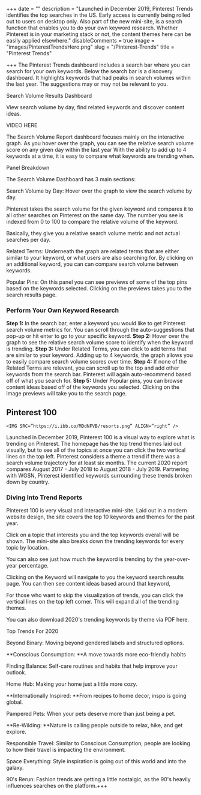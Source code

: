 +++
date = ""
description = "Launched in December 2019, Pinterest Trends identifies the top searches in the US. Early access is currently being rolled out to users on desktop only. Also part of the new mini-site, is a search function that enables you to do your own keyword research. Whether Pinterest is in your marketing stack or not, the content themes here can be easily applied elsewhere."
disableComments = true
image = "images/PinterestTrendsHero.png"
slug = "/Pinterest-Trends"
title = "Pinterest Trends"

+++
The Pinterest Trends dashboard includes a search bar where you can search for your own keywords.
Below the search bar is a discovery dashboard. It highlights keywords that had peaks in search volumes within the last year. The suggestions may or may not be relevant to you.

Search Volume Results Dashboard

View search volume by day, find related keywords and discover content ideas.

VIDEO HERE

The Search Volume Report dashboard focuses mainly on the interactive graph.
As you hover over the graph, you can see the relative search volume score on any given day within the last year
With the ability to add up to 4 keywords at a time, it is easy to compare what keywords are trending when.

Panel Breakdown

The Search Volume Dashboard has 3 main sections:

Search Volume by Day: Hover over the graph to view the search volume by day.

Pinterest takes the search volume for the given keyword and compares it to all other searches on Pinterest on the same day.
The number you see is indexed from 0 to 100 to compare the relative volume of the keyword.

Basically, they give you a relative search volume metric and not actual searches per day.

Related Terms: Underneath the graph are related terms that are either similar to your keyword, or what users are also searching for.
By clicking on an additional keyword, you can can compare search volume between keywords.

Popular Pins: On this panel you can see previews of some of the top pins based on the keywords selected. Clicking on the previews takes you to the search results page.

### Perform Your Own Keyword Research

**Step 1:** In the search bar, enter a keyword you would like to get Pinterest search volume metrics for. You can scroll through the auto-suggestions that pop-up or hit enter to go to your specific keyword.
**Step 2:** Hover over the graph to see the relative search volume score to identify when the keyword is trending.
**Step 3:** Under Related Terms, you can click to add terms that are similar to your keyword. Adding up to 4 keywords, the graph allows you to easily compare search volume scores over time.
**Step 4:** If none of the Related Terms are relevant, you can scroll up to the top and add other keywords from the search bar. Pinterest will again auto-recommend based off of what you search for.
**Step 5:** Under Popular pins, you can browse content ideas based off of the keywords you selected. Clicking on the image previews will take you to the search page.

## Pinterest 100

    
    <IMG SRC=”https://i.ibb.co/MDdNFVB/resorts.png” ALIGN=”right” />

Launched in December 2019, Pinterest 100 is a visual way to explore what is trending on Pinterest.
The homepage has the top trend themes laid out visually, but to see all of the topics at once you can click the two vertical lines on the top left.
Pinterest considers a theme a trend if there was a search volume trajectory for at least six months.
The current 2020 report compares August 2017 - July 2018 to August 2018 - July 2019.
Partnering with WGSN, Pinterest identified keywords surrounding these trends broken down by country.

### Diving Into Trend Reports

Pinterest 100 is very visual and interactive mini-site. Laid out in a modern website design, the site covers the top 10 keywords and themes for the past year.

Click on a topic that interests you and the top keywords overall will be shown. The mini-site also breaks down the trending keywords for every topic by location.

You can also see just how much the keyword is trending by the year-over-year percentage.

Clicking on the Keyword will navigate to you the keyword search results page. You can then see content ideas based around that keyword,

For those who want to skip the visualization of trends, you can click the vertical lines on the top left corner. This will expand all of the trending themes.

You can also download 2020's trending keywords by theme via PDF here.

Top Trends For 2020

Beyond Binary: Moving beyond gendered labels and structured options.

\**Conscious Consumption: **A move towards more eco-friendly habits

Finding Balance: Self-care routines and habits that help improve your outlook.

Home Hub: Making your home just a little more cozy.

\**Internationally Inspired: **From recipes to home decor, inspo is going global.

Pampered Pets: When your pets deserve more than just being a pet.

\**Re-Wilding: **Nature is calling people outside to relax, hike, and get explore.

Responsible Travel: Similar to Conscious Consumption, people are looking to how their travel is impacting the environment.

Space Everything: Style inspiration is going out of this world and into the galaxy.

90's Rerun: Fashion trends are getting a little nostalgic, as the 90's heavily influences searches on the platform.+++
